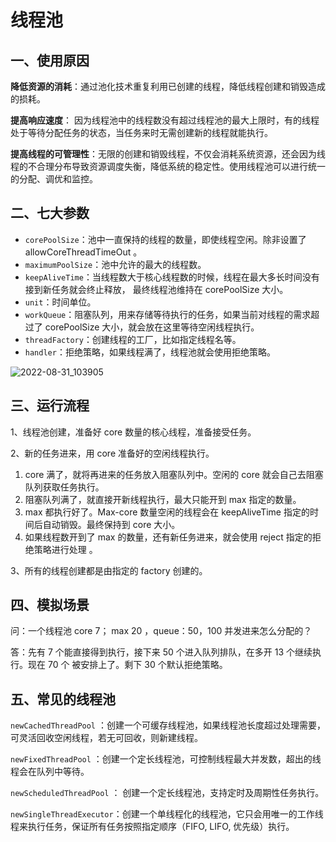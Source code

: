 # 线程池

## 一、使用原因

**降低资源的消耗**：通过池化技术重复利用已创建的线程，降低线程创建和销毁造成的损耗。

**提高响应速度**： 因为线程池中的线程数没有超过线程池的最大上限时，有的线程处于等待分配任务的状态，当任务来时无需创建新的线程就能执行。

**提高线程的可管理性**：无限的创建和销毁线程，不仅会消耗系统资源，还会因为线程的不合理分布导致资源调度失衡，降低系统的稳定性。使用线程池可以进行统一的分配、调优和监控。

## 二、七大参数

- `corePoolSize`：池中一直保持的线程的数量，即使线程空闲。除非设置了 allowCoreThreadTimeOut 。
- `maximumPoolSize`：池中允许的最大的线程数。
- `keepAliveTime`：当线程数大于核心线程数的时候，线程在最大多长时间没有接到新任务就会终止释放， 最终线程池维持在 corePoolSize 大小。
- `unit`：时间单位。
- `workQueue`：阻塞队列，用来存储等待执行的任务，如果当前对线程的需求超过了 corePoolSize 大小，就会放在这里等待空闲线程执行。
- `threadFactory`：创建线程的工厂，比如指定线程名等。
- `handler`：拒绝策略，如果线程满了，线程池就会使用拒绝策略。

![2022-08-31_103905](https://img.qinweizhao.com/2022/08/2022-08-31_103905.png)

## 三、运行流程

 1、线程池创建，准备好 core 数量的核心线程，准备接受任务。

 2、新的任务进来，用 core 准备好的空闲线程执行。

1. core 满了，就将再进来的任务放入阻塞队列中。空闲的 core 就会自己去阻塞队列获取任务执行。
2. 阻塞队列满了，就直接开新线程执行，最大只能开到 max 指定的数量。
3. max 都执行好了。Max-core 数量空闲的线程会在 keepAliveTime 指定的时间后自动销毁。最终保持到 core 大小。
4. 如果线程数开到了 max 的数量，还有新任务进来，就会使用 reject 指定的拒绝策略进行处理 。

3、所有的线程创建都是由指定的 factory 创建的。

## 四、模拟场景

问：一个线程池 core 7； max 20 ，queue：50，100 并发进来怎么分配的？

答：先有 7 个能直接得到执行，接下来 50 个进入队列排队，在多开 13 个继续执行。现在 70 个 被安排上了。剩下 30 个默认拒绝策略。

## 五、常见的线程池

`newCachedThreadPool` ：创建一个可缓存线程池，如果线程池长度超过处理需要，可灵活回收空闲线程，若无可回收，则新建线程。

`newFixedThreadPool` ：创建一个定长线程池，可控制线程最大并发数，超出的线程会在队列中等待。

`newScheduledThreadPool` ： 创建一个定长线程池，支持定时及周期性任务执行。

`newSingleThreadExecutor`：创建一个单线程化的线程池，它只会用唯一的工作线程来执行任务，保证所有任务按照指定顺序（FIFO, LIFO, 优先级）执行。

